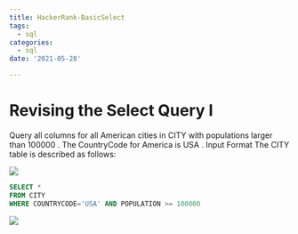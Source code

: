 ```yaml
---
title: HackerRank-BasicSelect
tags: 
  - sql
categories: 
  - sql
date: '2021-05-28'

---
```


# Revising the Select Query I 
Query all columns for all American cities in CITY with populations larger than 100000 . The CountryCode for America is USA . Input Format The CITY table is described as follows:

![](https://s3.amazonaws.com/hr-challenge-images/8137/1449729804-f21d187d0f-CITY.jpg)

```sql
SELECT *
FROM CITY
WHERE COUNTRYCODE='USA' AND POPULATION >= 100000
```

![](https://i.imgur.com/kForS2R.png)

